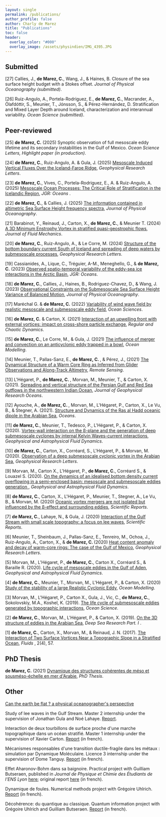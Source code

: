 ```yaml
---
layout: single 
permalink: /publications/
author_profile: false
author: Charly de Marez
title: "Publications"
toc: false
header:
  overlay_color: "#000"
  overlay_image: /assets/physindien/IMG_4395.JPG
---
```







## Submitted

<p>  [27] Callies, J., <b>de Marez, C.</b>, Wang, J., &amp;  Haines, B. Closure of the sea surface height budget with a Stokes offset. <i>Journal of Physical Oceanography (submitted)</i>.</p>
<p>  [26] Ruiz-Angulo, A., Portela-Rodriguez, E., <b>de Marez, C.</b>, Macrander, A., Ólafdóttir, S., Meunier, T., Jónsson, S., &amp;  Pérez-Hernández, D. Stratification and Mixed Layer Depth around Iceland, characterization and interannual variability. <i>Ocean Science (submitted)</i>.</p>




## Peer-reviewed

<p>  [25] <b>de Marez, C.</b> (2025) Synoptic observation of full mesoscale eddy lifetime and its secondary instabilities in the Gulf of Mexico. <i>Ocean Science Letters, Highlight paper (in production)</i>.</p>
<p>  [24] <b>de Marez, C.</b>,  Ruiz-Angulo, A. &amp;  Gula, J. (2025) <a href="http://dx.doi.org/10.1029/2025GL115520">Mesoscale Induced Vertical Fluxes Over the Iceland-Faroe Ridge</a>, <i>Geophysical Research Letters</i>.</p>
<p>  [23] <b>de Marez, C.</b>,  Vives, C., Portela-Rodriguez, E., A. &amp; Ruiz-Angulo, A. (2025) <a href="https://agupubs.onlinelibrary.wiley.com/doi/10.1029/2025JC022664">Mesoscale Ocean Processes: The Critical Role of Stratification in the Icelandic Region</a>, <i>JGR: Oceans </i>.</p>
<p>  [22] <b>de Marez, C.</b>, &amp;  Callies, J. (2025) <a href="https://journals.ametsoc.org/view/journals/phoc/aop/JPO-D-24-0113.1/JPO-D-24-0113.1.xml">The information contained in altimetric Sea Surface Height frequency spectra</a>, <i>Journal of Physical Oceanography</i>.</p>
<p>  [21] Barabinot, Y., Reinaud, J., Carton, X., <b>de Marez, C.</b>, &amp;  Meunier T. (2024) <a href="https://www.cambridge.org/core/journals/journal-of-fluid-mechanics/article/3d-minimumenstrophy-vortex-in-stratified-quasigeostrophic-flows/AD410914EA148F21E201CAC86FDA75EC">A 3D Minimum Enstrophy Vortex in stratified quasi-geostrophic flows</a>, <i>Journal of Fluid Mechanics</i>.</p>
<p>  [20] <b>de Marez, C.</b>, Ruiz-Angulo, A., &amp; Le Corre, M. (2024) <a href="https://agupubs.onlinelibrary.wiley.com/doi/10.1029/2023GL107508"> Structure of the bottom boundary current South of Iceland and spreading of deep waters by submesoscale processes</a>, <i>Geophysical Research Letters</i>.</p>
<p>  [19] Cassianides, A., Lique, C., Tréguier, A-M., Meneghello, G., &amp; <b>de Marez, C.</b> (2023) <a href="https://agupubs.onlinelibrary.wiley.com/doi/full/10.1029/2022JC019469"> Observed spatio-temporal variability of the eddy-sea ice interactions in the Arctic Basin</a>, <i>JGR: Oceans</i>.</p> 
<p>  [18] <b>de Marez, C.</b>, Callies, J., Haines, B., Rodriguez-Chavez, D., &amp; Wang, J. (2023) <a href="https://journals.ametsoc.org/view/journals/phoc/aop/JPO-D-22-0188.1/JPO-D-22-0188.1.xml?tab_body=abstract-display">Observational Constraints on the Submesoscale Sea Surface Height Variance of Balanced Motion</a>, <i>Journal of Physical Oceanography</i>.</p> 
<p>  [17] Maréchal G. &amp; <b>de Marez, C.</b> (2022) <a href="https://os.copernicus.org/articles/18/1275/2022/">Variability of wind wave field by realistic mesoscale and submesoscale eddy field</a>, <i>Ocean Sciences</i>.</p> 
<p>  [16] <b>de Marez, C.</b> &amp; Carton, X. (2021) <a href="https://link.springer.com/article/10.1134/S1560354721050063">Interaction of an upwelling front with external vortices: impact on cross-shore particle exchange</a>, <i>Regular and Chaotic Dynamics</i>.</p> 
<p>  [15] <b>de Marez, C.</b>, Le Corre, M., &amp; Gula, J. (2021)  <a href="https://www.sciencedirect.com/science/article/abs/pii/S146350032100127X">The influence of merger and convection on an anticyclonic eddy trapped in a bowl</a>, <i>Ocean Modelling</i>.</p> 
<p>  [14] Meunier, T., Pallas-Sanz, E., <b>de Marez, C. </b>, &amp; Pérez, J., (2021) <a href="https://www.mdpi.com/2072-4292/13/13/2456">The Dynamical Structure of a Warm Core Ring as Inferred from Glider Observations and Along-Track Altimetry</a>, <i>Remote Sensing</i>.</p>
<p>  [13] L'Hégaret, P., <b>de Marez, C. </b>, Morvan, M., Meunier, T., &amp;  Carton, X. (2021). <a href="https://agupubs.onlinelibrary.wiley.com/doi/10.1029/2019JC015983"> Spreading and vertical structure of the Persian Gulf and Red Sea outflows in the northwestern Indian Ocean</a>, <i>Journal of Geophysical Research Oceans</i>.</p>
<p>  [12] Ayouche, A., <b>de Marez, C. </b>, Morvan, M., L'Hégaret, P., Carton, X., Le Vu, B., &amp; Stegner, A. (2021). <a href="https://www.mdpi.com/2673-1924/2/1/7"> Structure and Dynamics of the Ras al Hadd oceanic dipole in the Arabian Sea</a>, <i>Oceans</i>.</p>
<p>  [11] <b>de Marez, C.</b>, Meunier, T., Tedesco, P., L'Hégaret, P., &amp; Carton, X. (2020). <a href="https://www.tandfonline.com/doi/full/10.1080/03091929.2020.1772779">Vortex-wall interaction on the &beta;-plane and the generation of deep submesoscale cyclones by internal Kelvin Waves-current interactions</a>, <i>Geophysical and Astrophysical Fluid Dynamics</i>.</p>
<p>  [10] <b>de Marez, C.</b>, Carton, X., Corréard, S., L'Hégaret, P., &amp; Morvan, M. (2020). <a href="https://agupubs.onlinelibrary.wiley.com/doi/abs/10.1029/2020GL087881">Observation of a deep submesoscale cyclonic vortex in the Arabian Sea</a>, <i>Geophysical Research Letters</i>.</p>
<p>  [9] Morvan, M., Carton X., L'Hégaret, P., <b>de Marez, C.</b>, Corréard S., &amp; Louazel S. (2020). <a href="https://www.tandfonline.com/doi/abs/10.1080/03091929.2020.1747058">On the dynamics of an idealised bottom density current overflowing in a semi-enclosed basin: mesoscale and submesoscale eddies generation </a>, <i>Geophysical and Astrophysical Fluid Dynamics</i>.</p>
<p>  [8] <b>de Marez, C.</b>, Carton, X., L'Hégaret, P., Meunier, T., Stegner, A., Le Vu, B., &amp; Morvan, M. (2020) <a href="https://www.nature.com/articles/s41598-020-59800-y"> Oceanic vortex mergers are not isolated but influenced by the &beta;-effect and surrounding eddies</a>, <i>Scientific Reports</i>.</p>
<p>  [7] <b>de Marez, C.</b>, Lahaye, N., &amp; Gula, J. (2020) <a href="https://www.nature.com/articles/s41598-020-59297-5"> Interaction of the Gulf Stream with small scale topography: a focus on lee waves</a>, <i>Scientific Reports</i>.</p> 
<p>  [6] Meunier, T., Sheinbaum, J., Pallas-Sanz, E., Tenreiro, M., Ochoa, J., Ruiz-Angulo, A., Carton, X., &amp;  <b>de Marez, C. </b> (2020)  <a href="https://agupubs.onlinelibrary.wiley.com/doi/full/10.1029/2019GL085600">Heat content anomaly and decay of warm-core rings: The case of the Gulf of Mexico</a>, <i>Geophysical Research Letters</i>.</p>
<p>  [5] Morvan, M., L'Hégaret, P., <b>de Marez, C.</b>, Carton X., Corréard S., &amp; Baraille R. (2020). <a href="https://www.tandfonline.com/doi/full/10.1080/03091929.2019.1708348">Life cycle of mesoscale eddies in the Gulf of Aden</a>, <i>Geophysical and Astrophysical Fluid Dynamics</i>.</p>
<p>  [4] <b>de Marez, C.</b>, Meunier, T., Morvan, M., L'Hégaret, P., &amp; Carton, X. (2020) <a href="https://www.sciencedirect.com/science/article/pii/S1463500319302148">Study of the stability of a large Realistic Cyclonic Eddy</a>, <i>Ocean Modelling</i>.</p>
<p>  [3] Morvan, M., L'Hégaret, P., Carton X., Gula, J., Vic, C., <b>de Marez, C.</b>, Sokolovskiy, M.A., Koshel, K. (2019). <a href="https://www.ocean-sci.net/15/1531/2019/">The life cycle of submesoscale eddies generated by topographic interactions</a>, <i>Ocean Science</i>.</p>
<p>  [2] <b>de Marez, C.</b>, Morvan, M., L'Hégaret, P., &amp; Carton, X. (2019). <a href="https://www.sciencedirect.com/science/article/pii/S0967063718303650">On the 3D structure of eddies in the Arabian Sea</a>, <i>Deep Sea Research Part. I </i>.</p>
<p>  [1] <b>de Marez, C.</b>, Carton, X., Morvan, M., &amp; Reinaud, J. N. (2017). <a href="https://www.mdpi.com/2311-5521/2/4/57">The Interaction of Two Surface Vortices Near a Topographic Slope in a Stratified Ocean</a>, <i>Fluids</i> , 2(4), 57.</p>

## PhD Thesis

<p>  <b>de Marez, C.</b> (2021) <a href="http://www.theses.fr/2021BRES0064"> Dynamique des structures cohérentes de méso et sousméso-échelle en mer d'Arabie</a>, <i>PhD Thesis</i>.</p> 

## Other 

<p> <a href="https://arxiv.org/abs/2001.01521">Can the earth be flat ? a physical oceanographer's perspective</a><p> 
<p> Study of lee waves in the Gulf Stream. Master 2 internship under the supervision of Jonathan Gula and Noé Lahaye. <a href="/assets/Rapport_M2_marine_sciences_Charly_DE-MAREZ.pdf">Report</a>.<p> 
<p> Interaction de deux tourbillons de surface proche d'une marche topographique dans un océan stratifié. Master 1 internship under the supervision of Xavier Carton. <a href="/assets/Rapport_M1_Charly_De-Marez.pdf">Report</a> (in french).<p> 
<p> Mécanismes responsables d'une transition ductile-fragile dans les métaux : simulation par Dynamique Moléculaire. Licence 3 internship under the supervision of Dome Tanguy. <a href="/assets/DE-MAREZ_Charly_Rapport_L3.pdf">Report</a> (in french).<p> 
<p> Effet Aharonov-Bohm dans sa baignoire. Practical project with Guilliam Butseraen, published in <i>Journal de Physique et Chimie des Étudiants de l'ENS Lyon</i> <a href="http://www.ens-lyon.fr/MasterSDM/sites/default/files/2021-05/JPCE_mai_2021-compr1.pdf">here</a>; original report <a href="/assets/RapportTP_effetAB_DE-MAREZ_BUTSERAEN.pdf">here</a> (in french).<p> 
<p> Dynamique de foules. Numerical methods project with Grégoire Uhlrich. <a href="/assets/projet_guhlrich_cdemarez.pdf">Report</a> (in french).<p> 
<p> Décohérence: du quantique au classique. Quantum information project with Grégoire Uhlrich and Guilliam Butseraen. <a href="/assets/Decoherence_BUTSERAEN_DE-MAREZ_UHLRICH.pdf">Report</a> (in french).<p> 




